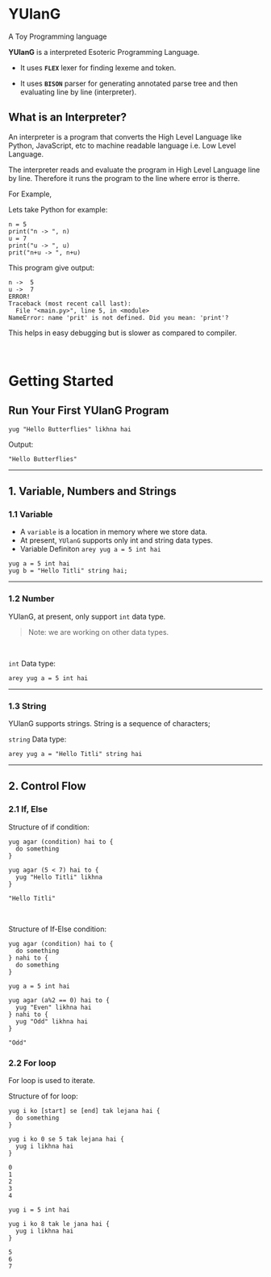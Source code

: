# YUlanG
A Toy Programming language

**YUlanG** is a interpreted Esoteric Programming Language. 

+ It uses **` FLEX `** lexer for finding lexeme and token. 

+ It uses **` BISON `** parser for generating annotated parse tree and then evaluating line by line (interpreter).

## What is an Interpreter?
An interpreter is a program that converts the High Level Language like Python, JavaScript, etc to machine readable language i.e. Low Level Language. 

The interpreter reads and evaluate the program in High Level Language line by line. Therefore it runs the program to the line where error is therre.

For Example,

Lets take Python for example:
```
n = 5
print("n -> ", n)
u = 7
print("u -> ", u)
prit("n+u -> ", n+u)
```
This program give output:
```
n ->  5
u ->  7
ERROR!
Traceback (most recent call last):
  File "<main.py>", line 5, in <module>
NameError: name 'prit' is not defined. Did you mean: 'print'?
```

This helps in easy debugging but is slower as compared to compiler.

&nbsp;

# **Getting Started**
## Run Your First YUlanG Program
```
yug "Hello Butterflies" likhna hai
```
Output:
``` 
"Hello Butterflies" 
```
---

## 1. Variable, Numbers and Strings
### 1.1 Variable
- A ```variable``` is a location in memory where we store data.
- At present, ```YUlanG``` supports only int and string data types.
- Variable Definiton ```arey yug a = 5 int hai```

```
yug a = 5 int hai
yug b = "Hello Titli" string hai;
```
---
### 1.2 Number
YUlanG, at present, only support ```int``` data type.
> Note: we are working on other data types.

&nbsp;

```int``` Data type:
```
arey yug a = 5 int hai
```

---
### 1.3 String
YUlanG supports strings. String is a sequence of characters;

```string``` Data type:
```
arey yug a = "Hello Titli" string hai
```
---

## 2. Control Flow
### 2.1 If, Else
Structure of if condition:
```
yug agar (condition) hai to {
  do something
}
```
```
yug agar (5 < 7) hai to {
  yug "Hello Titli" likhna
}
```
```
"Hello Titli"
```

&nbsp;

Structure of If-Else condition:
```
yug agar (condition) hai to {
  do something
} nahi to {
  do something
}
```
```
yug a = 5 int hai

yug agar (a%2 == 0) hai to {
  yug "Even" likhna hai
} nahi to {
  yug "Odd" likhna hai
}
```
```
"Odd"
```

### 2.2 For loop
For loop is used to iterate.

Structure of for loop:
```
yug i ko [start] se [end] tak lejana hai {
  do something
} 
```
```
yug i ko 0 se 5 tak lejana hai {
  yug i likhna hai
}
```
```
0
1
2
3
4
```

```
yug i = 5 int hai

yug i ko 8 tak le jana hai {
  yug i likhna hai
}
```
```
5
6
7
```
